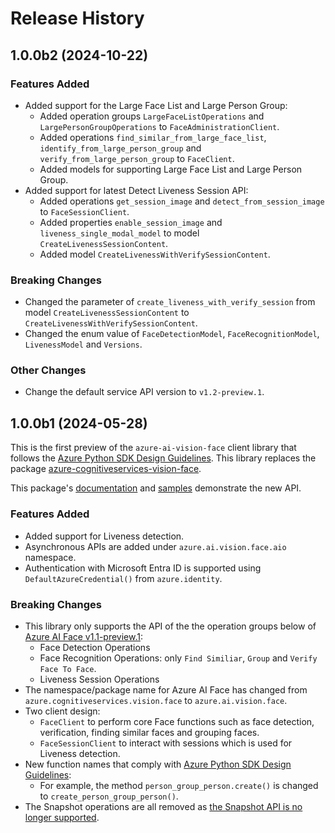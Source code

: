 # Release History

## 1.0.0b2 (2024-10-22)

### Features Added

- Added support for the Large Face List and Large Person Group:
  - Added operation groups `LargeFaceListOperations` and `LargePersonGroupOperations` to `FaceAdministrationClient`.
  - Added operations `find_similar_from_large_face_list`, `identify_from_large_person_group` and `verify_from_large_person_group` to `FaceClient`.
  - Added models for supporting Large Face List and Large Person Group.
- Added support for latest Detect Liveness Session API:
  - Added operations `get_session_image` and `detect_from_session_image` to `FaceSessionClient`.
  - Added properties `enable_session_image` and `liveness_single_modal_model` to model `CreateLivenessSessionContent`.
  - Added model `CreateLivenessWithVerifySessionContent`.

### Breaking Changes

- Changed the parameter of `create_liveness_with_verify_session` from model `CreateLivenessSessionContent` to `CreateLivenessWithVerifySessionContent`.
- Changed the enum value of `FaceDetectionModel`, `FaceRecognitionModel`, `LivenessModel` and `Versions`.

### Other Changes

- Change the default service API version to `v1.2-preview.1`.

## 1.0.0b1 (2024-05-28)

This is the first preview of the `azure-ai-vision-face` client library that follows the [Azure Python SDK Design Guidelines](https://azure.github.io/azure-sdk/python_design.html).
This library replaces the package [azure-cognitiveservices-vision-face](https://pypi.org/project/azure-cognitiveservices-vision-face/).

This package's [documentation](https://github.com/Azure/azure-sdk-for-python/tree/main/sdk/face/azure-ai-vision-face/) and [samples](https://github.com/Azure/azure-sdk-for-python/tree/main/sdk/face/azure-ai-vision-face/samples) demonstrate the new API.

### Features Added

- Added support for Liveness detection.
- Asynchronous APIs are added under `azure.ai.vision.face.aio` namespace.
- Authentication with Microsoft Entra ID is supported using `DefaultAzureCredential()` from `azure.identity`.

### Breaking Changes

- This library only supports the API of the the operation groups below of [Azure AI Face v1.1-preview.1](https://learn.microsoft.com/rest/api/face/operation-groups?view=rest-face-v1.1-preview.1):
  - Face Detection Operations
  - Face Recognition Operations: only `Find Similiar`, `Group` and `Verify Face To Face`.
  - Liveness Session Operations
- The namespace/package name for Azure AI Face has changed from `azure.cognitiveservices.vision.face` to `azure.ai.vision.face`.
- Two client design:
  - `FaceClient` to perform core Face functions such as face detection, verification, finding similar faces and grouping faces.
  - `FaceSessionClient` to interact with sessions which is used for Liveness detection.
- New function names that comply with [Azure Python SDK Design Guidelines](https://azure.github.io/azure-sdk/python_design.html):
  - For example, the method `person_group_person.create()` is changed to `create_person_group_person()`.
- The Snapshot operations are all removed as [the Snapshot API is no longer supported](https://azure.microsoft.com/updates/facelimitedaccess/).
